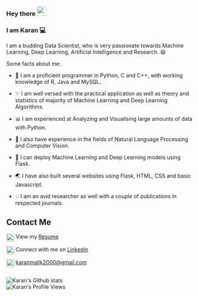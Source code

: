 ### Hey there <img src="https://media.giphy.com/media/hvRJCLFzcasrR4ia7z/giphy.gif" width="25px">
### I am Karan :computer:

I am a budding Data Scientist, who is very passionate towards Machine Learning, Deep Learning, Artificial Intelligence and Research. :smile:

Some facts about me:

* :snake: I am a proficient programmer in Python, C and C++, with working knowledge of R, Java and MySQL.

* :sparkles: I am well versed with the practical application as well as theory and statistics of majority of Machine Learning and Deep Learning Algorithms.

* :bar_chart: I am experienced at Analyzing and Visualising large amounts of data with Python.

* :closed_book: I also have experience in the fields of Natural Language Processing and Computer Vision.

* :beginner: I can deploy Machine Learning and Deep Learning models using Flask.

* :earth_asia: I have also built several websites using Flask, HTML, CSS and basic Javascript.

* :bulb: I am an avid researcher as well with a couple of publications in respected journals.


## Contact Me

<img align="left" alt="Karan's Resume" width="22px" src="https://img-premium.flaticon.com/png/512/1346/premium/1346836.png?token=exp=1630756661~hmac=97b130643b9e90f7a0847b1a873e212b" /> View my [Resume](https://drive.google.com/file/d/1bR4O3mcRT8HRzIL_l1tX_1vN2AiZJNas/view?usp=sharing) <br><br>
<img align="left" alt="Karan's LinkdeIn" width="22px" src="https://cdn.jsdelivr.net/npm/simple-icons@v3/icons/linkedin.svg" /> Connect with me on [Linkedin](https://linkedin.com/in/karan-malik-1702) <br><br>
<img align="left" alt="Karan's Mail" width="22px" src="https://cdn.jsdelivr.net/npm/simple-icons@3.7.0/icons/gmail.svg" /> karanmalik2000@gmail.com
<br><br>

![Karan's Github stats](https://github-readme-stats.vercel.app/api?username=Karan-Malik&show_icons=true&title_color=74ff0a&icon_color=74ff0a&text_color=9f9f9f&bg_color=2D2D2D)
<br><img align="left" alt="Karan's Profile Views" src="https://en3cr4pl7lyoesr.m.pipedream.net">

